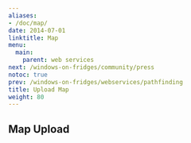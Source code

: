 ```yaml
---
aliases:
- /doc/map/
date: 2014-07-01
linktitle: Map
menu:
  main:
    parent: web services 
next: /windows-on-fridges/community/press
notoc: true
prev: /windows-on-fridges/webservices/pathfinding
title: Upload Map
weight: 80
---
```


## Map Upload

